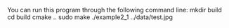 You can run this program through the following command line:
mkdir build
cd build
cmake ..
sudo make
./example2_1 ../data/test.jpg
